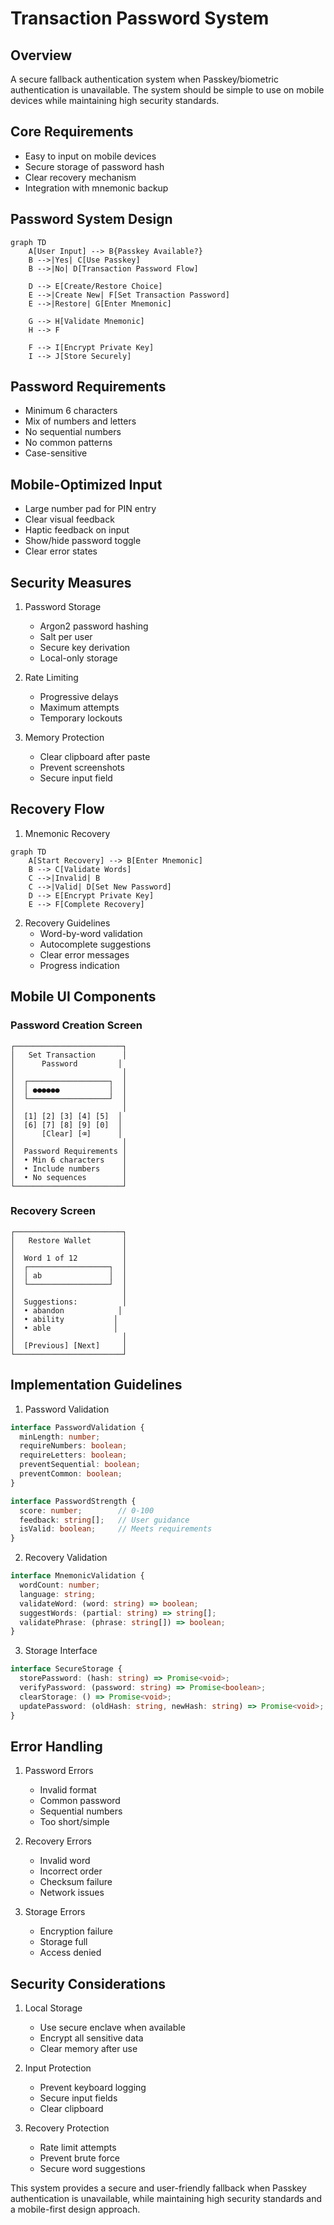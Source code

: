 # Transaction Password System

## Overview
A secure fallback authentication system when Passkey/biometric authentication is unavailable. The system should be simple to use on mobile devices while maintaining high security standards.

## Core Requirements
- Easy to input on mobile devices
- Secure storage of password hash
- Clear recovery mechanism
- Integration with mnemonic backup

## Password System Design

```mermaid
graph TD
    A[User Input] --> B{Passkey Available?}
    B -->|Yes| C[Use Passkey]
    B -->|No| D[Transaction Password Flow]
    
    D --> E[Create/Restore Choice]
    E -->|Create New| F[Set Transaction Password]
    E -->|Restore| G[Enter Mnemonic]
    
    G --> H[Validate Mnemonic]
    H --> F
    
    F --> I[Encrypt Private Key]
    I --> J[Store Securely]
```

## Password Requirements
- Minimum 6 characters
- Mix of numbers and letters
- No sequential numbers
- No common patterns
- Case-sensitive

## Mobile-Optimized Input
- Large number pad for PIN entry
- Clear visual feedback
- Haptic feedback on input
- Show/hide password toggle
- Clear error states

## Security Measures

1. Password Storage
   - Argon2 password hashing
   - Salt per user
   - Secure key derivation
   - Local-only storage

2. Rate Limiting
   - Progressive delays
   - Maximum attempts
   - Temporary lockouts

3. Memory Protection
   - Clear clipboard after paste
   - Prevent screenshots
   - Secure input field

## Recovery Flow

1. Mnemonic Recovery
```mermaid
graph TD
    A[Start Recovery] --> B[Enter Mnemonic]
    B --> C[Validate Words]
    C -->|Invalid| B
    C -->|Valid| D[Set New Password]
    D --> E[Encrypt Private Key]
    E --> F[Complete Recovery]
```

2. Recovery Guidelines
   - Word-by-word validation
   - Autocomplete suggestions
   - Clear error messages
   - Progress indication

## Mobile UI Components

### Password Creation Screen
```
┌────────────────────────┐
│   Set Transaction      │
│      Password         │
│                        │
│  ┌──────────────────┐  │
│  │ ●●●●●●           │  │
│  └──────────────────┘  │
│                        │
│  [1] [2] [3] [4] [5]  │
│  [6] [7] [8] [9] [0]  │
│      [Clear] [⌫]      │
│                        │
│  Password Requirements │
│  • Min 6 characters    │
│  • Include numbers     │
│  • No sequences        │
└────────────────────────┘
```

### Recovery Screen
```
┌────────────────────────┐
│   Restore Wallet       │
│                        │
│  Word 1 of 12          │
│  ┌──────────────────┐  │
│  │ ab               │  │
│  └──────────────────┘  │
│                        │
│  Suggestions:          │
│  • abandon            │
│  • ability           │
│  • able              │
│                        │
│  [Previous] [Next]     │
└────────────────────────┘
```

## Implementation Guidelines

1. Password Validation
```typescript
interface PasswordValidation {
  minLength: number;
  requireNumbers: boolean;
  requireLetters: boolean;
  preventSequential: boolean;
  preventCommon: boolean;
}

interface PasswordStrength {
  score: number;        // 0-100
  feedback: string[];   // User guidance
  isValid: boolean;     // Meets requirements
}
```

2. Recovery Validation
```typescript
interface MnemonicValidation {
  wordCount: number;
  language: string;
  validateWord: (word: string) => boolean;
  suggestWords: (partial: string) => string[];
  validatePhrase: (phrase: string[]) => boolean;
}
```

3. Storage Interface
```typescript
interface SecureStorage {
  storePassword: (hash: string) => Promise<void>;
  verifyPassword: (password: string) => Promise<boolean>;
  clearStorage: () => Promise<void>;
  updatePassword: (oldHash: string, newHash: string) => Promise<void>;
}
```

## Error Handling

1. Password Errors
   - Invalid format
   - Common password
   - Sequential numbers
   - Too short/simple

2. Recovery Errors
   - Invalid word
   - Incorrect order
   - Checksum failure
   - Network issues

3. Storage Errors
   - Encryption failure
   - Storage full
   - Access denied

## Security Considerations

1. Local Storage
   - Use secure enclave when available
   - Encrypt all sensitive data
   - Clear memory after use

2. Input Protection
   - Prevent keyboard logging
   - Secure input fields
   - Clear clipboard

3. Recovery Protection
   - Rate limit attempts
   - Prevent brute force
   - Secure word suggestions

This system provides a secure and user-friendly fallback when Passkey authentication is unavailable, while maintaining high security standards and a mobile-first design approach.